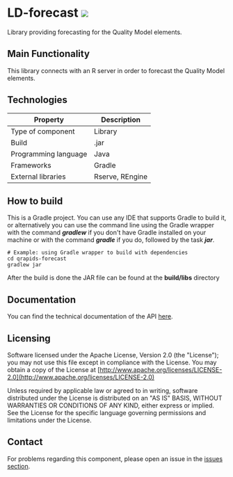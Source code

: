 # LD-forecast ![](https://img.shields.io/badge/License-Apache2.0-blue.svg)
Library providing forecasting for the Quality Model elements.

## Main Functionality
This library connects with an R server in order to forecast the Quality Model elements.

## Technologies
| Property             | Description     |
|----------------------|-----------------|
| Type of component    | Library         |
| Build                | .jar            |
| Programming language | Java            |
| Frameworks           | Gradle          |
| External libraries   | Rserve, REngine |

## How to build
This is a Gradle project. You can use any IDE that supports Gradle to build it, or alternatively you can use the command line using the Gradle wrapper with the command *__gradlew__* if you don't have Gradle installed on your machine or with the command *__gradle__* if you do, followed by the task *__jar__*.

```
# Example: using Gradle wrapper to build with dependencies
cd qrapids-forecast
gradlew jar
```
After the build is done the JAR file can be found at the __build/libs__ directory

## Documentation
You can find the technical documentation of the API [here](https://q-rapids.github.io/qrapids-forecast).

## Licensing
Software licensed under the Apache License, Version 2.0 (the "License"); you may not use this file except in compliance with the License. You may obtain a copy of the License at [http://www.apache.org/licenses/LICENSE-2.0](http://www.apache.org/licenses/LICENSE-2.0)
 
Unless required by applicable law or agreed to in writing, software distributed under the License is distributed on an "AS IS" BASIS,
WITHOUT WARRANTIES OR CONDITIONS OF ANY KIND, either express or implied. See the License for the specific language governing permissions and limitations under the License.

## Contact
For problems regarding this component, please open an issue in the [issues section](https://github.com/q-rapids/qrapids-forecast/issues).
